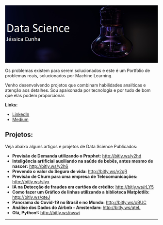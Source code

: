 

<p align="left">
  <img src="imagem.jpg" >
</p>



Os problemas existem para serem solucionados e 
este é um Portfólio de problemas reais, solucionados por Machine Learning.

Venho desenvolvendo projetos que combinam habilidades analíticas e atenção aos detalhes. 
Sou apaixonada por tecnologia e por tudo de bom que elas podem proporcionar.



**Links:**
* [LinkedIn](https://www.linkedin.com/in/j%C3%A9ssica-cunha/)
* [Medium](https://medium.com/@jessicacunha.jsc)


## Projetos:
Veja abaixo alguns artigos e projetos de Data Science Publicados:

* **Previsão de Demanda utilizando o Prophet:** http://bitly.ws/y2hd
* **Inteligência artificial auxiliando na saúde de bebês, antes mesmo de nascer:** http://bitly.ws/y2h6
* **Prevendo o valor do Seguro de vida:** http://bitly.ws/y2gR
* **Previsão de Churn para uma empresa de Telecomunicações:** http://bitly.ws/sIyx
* **IA na Detecção de fraudes em cartões de crédito:** http://bitly.ws/rLY5
* **Como fazer um Gráfico de linhas utilizando a biblioteca Matplotlib:** http://bitly.ws/qteJ
* **Panorama do Covid-19 no Brasil e no Mundo:** http://bitly.ws/oBUC
* **Análise dos Dados do Airbnb - Amsterdam:** http://bitly.ws/qteL
* **Olá, Python!:** http://bitly.ws/nwwj





---



